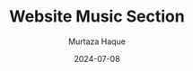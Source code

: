 ---
author: Murtaza Haque
title: Website Music Section
date: 2024-07-08
description: New Music Section Added!
draft: false
image: Composition.png
categories: 
    - website
    - music
---